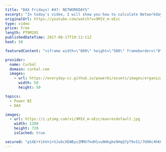 ```yaml
---
title: "DAX Fridays! #47: NETWORKDAYS"
excerpt: "In today's video, I will show you how to calculate Networkdays using DAX.  Download the file here: https://curbal.com/blog/glossary/networkdays-dax  EXCEL SURVEY: https://1drv.ms/xs/s!Ar8CDNp8cGTcgjaHonN82T8I1jQT  PREVIOUS VIDEO: https://www.youtube.com/edit?o=U&video_id=SmXLgEHXSGc NEXT VIDEO: https://youtu.be/f1Si47372Pk"
originalUrl: https://youtube.com/watch?v=9M1V_m-oEzc
type: video
price: Free
length: PT9M19S
publishedDateTime: 2017-08-17T19:12:11Z
heat: 50

featuredContent: "<iframe width=\"800\" height=\"500\" frameborder=\"0\" src=\"https://www.youtube.com/embed/9M1V_m-oEzc\" allow=\"accelerometer; autoplay; encrypted-media; gyroscope; picture-in-picture\" allowfullscreen></iframe>"

provider:
  name: Curbal
  domain: curbal.com
  images:
    - url: https://everyday-cc.github.io/powerbi/assets/images/organizations/curbal.com-50x50.jpg
      width: 50
      height: 50

topics:
  - Power BI
  - DAX

images:
  - url: https://i.ytimg.com/vi/9M1V_m-oEzc/maxresdefault.jpg
    width: 1280
    height: 720
    isCached: true

secured: "p14E+YikVn1rUJuOcXEWBysZMMXfkdH1vuNHkghe9HqQ7pT9v51/7U00c4hKGOqQPj6L5FibiaHLHj3Cjs6aPP+U+5+AkcXmoEFkoWvC3MJWkuKCjllmbhA11vOQSA35qn0aoeF6sBymbQ2jV8HWKMFsgY7JV4L/9qlF/4G5tmv1GZ8ABDDdb/t8iALcHiDA5bdBL7OlPTSocKEZhy8M12qxNEuMxCtg/QnhhJo6Pj4H4WEca0tOnX9W/AQ6PXYABOrxdkbgYFLrQW9VS0ReO/EXel3anKYItJaz7NAy9at9lry5nqwPvTInhsz8q8NS5X1lohXsbbPF5uNKhw/cAYESfvkwc8fKLHeIJlRVROMzh95JN0uUiOgKoQXCYPxIgJ9HCmvsX81xEaHFtWu6/InB1zfNJi3U3C4Nf3kERnA=;65uqvS9ioklhfMSArHzahg=="
---
```


